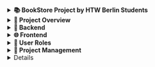 <details>
<summary><strong>📚 BookStore Project by HTW Berlin Students</strong></summary>
</details>
<details>
<summary><strong>📖 Project Overview</strong></summary>
Welcome to the Readers Insel Project, developed by a group of dedicated students from HTW Berlin. This project is a comprehensive online bookstore application featuring a robust backend and a user-friendly frontend. 
  Here’s an overview of our tech stack and project management tools:

</details>
<details>
<summary><strong>🔧 Backend</strong></summary>
Framework: Spring Boot
Microservices:
Product: Manages book information and categories
Order: Handles customer orders and transactions
Notification: Sends email notifications for order confirmations and updates
Inventory: Tracks stock levels and availability
Basket: Manages user shopping carts
</details>
<details>
<summary><strong>🌐 Frontend</strong></summary>
Framework: React
UI Library: Material-UI
Languages: JavaScript, CSS
IAM: Firebase
</details>
<details>
<summary><strong>👥 User Roles</strong></summary>
Admin:
Full CRUD operations on all entities
Manage books, orders, inventory, and notifications
User:
Sign up and sign in
Browse and search for books
Read book descriptions
Add books to cart
Add and manage shipping address
Make payments and receive order confirmation via email
</details>
<details>
<summary><strong>📅 Project Management</strong></summary>
Trello Board:
Created to-dos
Assigned tasks
Organized sprints
Opened tickets
Discord:
Conducted weekly meetings
Pair programming sessions via screen sharing
</details>
<details>
